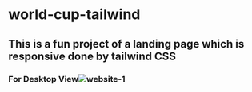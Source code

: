 # world-cup-tailwind 
## This is a fun project of a landing page which is responsive done by tailwind CSS
### For Desktop View![website-1](https://github.com/minhaz1010/world-cup-tailwind/assets/66476980/d6d548c9-1ae3-437c-b496-28af2102873e)
